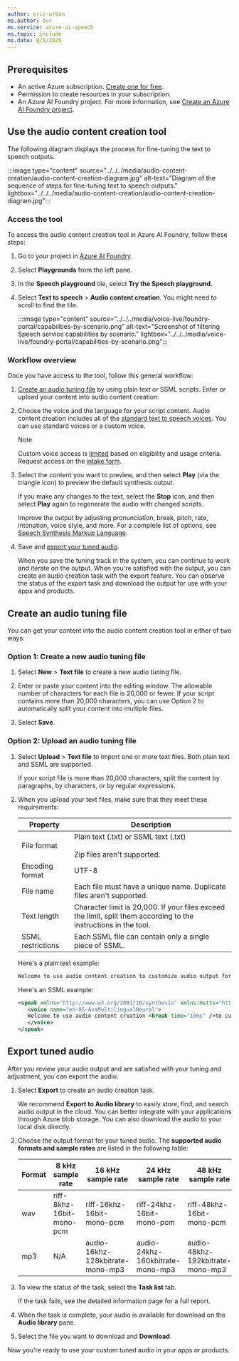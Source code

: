 ```yaml
---
author: eric-urban
ms.author: eur
ms.service: azure-ai-speech
ms.topic: include
ms.date: 8/5/2025
---
```


## Prerequisites

- An active Azure subscription. [Create one for free](https://azure.microsoft.com/free/ai-services).
- Permission to create resources in your subscription.
- An Azure AI Foundry project. For more information, see [Create an Azure AI Foundry project](/azure/ai-foundry/how-to/create-projects).

## Use the audio content creation tool

The following diagram displays the process for fine-tuning the text to speech outputs. 

:::image type="content" source="../../../media/audio-content-creation/audio-content-creation-diagram.jpg" alt-text="Diagram of the sequence of steps for fine-tuning text to speech outputs." lightbox="../../../media/audio-content-creation/audio-content-creation-diagram.jpg":::

### Access the tool

To access the audio content creation tool in Azure AI Foundry, follow these steps:

1. Go to your project in [Azure AI Foundry](https://ai.azure.com/?cid=learnDocs). 
1. Select **Playgrounds** from the left pane.
1. In the **Speech playground** tile, select **Try the Speech playground**.
1. Select **Text to speech** > **Audio content creation**. You might need to scroll to find the tile. 

   :::image type="content" source="../../../media/voice-live/foundry-portal/capabilities-by-scenario.png" alt-text="Screenshot of filtering Speech service capabilities by scenario." lightbox="../../../media/voice-live/foundry-portal/capabilities-by-scenario.png":::

### Workflow overview

Once you have access to the tool, follow this general workflow:

1. [Create an audio tuning file](#create-an-audio-tuning-file) by using plain text or SSML scripts. Enter or upload your content into audio content creation.
1. Choose the voice and the language for your script content. Audio content creation includes all of the [standard text to speech voices](../../../language-support.md?tabs=tts). You can use standard voices or a custom voice.

   > [!NOTE]
   > Custom voice access is [limited](/azure/ai-foundry/responsible-ai/speech-service/text-to-speech/limited-access) based on eligibility and usage criteria. Request access on the [intake form](https://aka.ms/customneural).

1. Select the content you want to preview, and then select **Play** (via the triangle icon) to preview the default synthesis output. 

   If you make any changes to the text, select the **Stop** icon, and then select **Play** again to regenerate the audio with changed scripts. 

   Improve the output by adjusting pronunciation, break, pitch, rate, intonation, voice style, and more. For a complete list of options, see [Speech Synthesis Markup Language](../../../speech-synthesis-markup.md). 

1. Save and [export your tuned audio](#export-tuned-audio). 

   When you save the tuning track in the system, you can continue to work and iterate on the output. When you're satisfied with the output, you can create an audio creation task with the export feature. You can observe the status of the export task and download the output for use with your apps and products.

## Create an audio tuning file

You can get your content into the audio content creation tool in either of two ways:

### Option 1: Create a new audio tuning file

1. Select **New** > **Text file** to create a new audio tuning file.

1. Enter or paste your content into the editing window. The allowable number of characters for each file is 20,000 or fewer. If your script contains more than 20,000 characters, you can use Option 2 to automatically split your content into multiple files.

1. Select **Save**.

### Option 2: Upload an audio tuning file

1. Select **Upload** > **Text file** to import one or more text files. Both plain text and SSML are supported. 

   If your script file is more than 20,000 characters, split the content by paragraphs, by characters, or by regular expressions.

1. When you upload your text files, make sure that they meet these requirements:

   | Property | Description |
   |----------|---------------|
   | File format | Plain text (.txt) or SSML text (.txt)<br/><br/>Zip files aren't supported. |
   | Encoding format | UTF-8 |
   | File name | Each file must have a unique name. Duplicate files aren't supported. |
   | Text length | Character limit is 20,000. If your files exceed the limit, split them according to the instructions in the tool. |
   | SSML restrictions | Each SSML file can contain only a single piece of SSML. |
      

   Here's a plain text example:

   ```txt
   Welcome to use audio content creation to customize audio output for your products.
   ```

   Here's an SSML example:

   ```xml
   <speak xmlns="http://www.w3.org/2001/10/synthesis" xmlns:mstts="http://www.w3.org/2001/mstts" version="1.0" xml:lang="en-US">
      <voice name="en-US-AvaMultilingualNeural">
      Welcome to use audio content creation <break time="10ms" />to customize audio output for your products.
      </voice>
   </speak>
   ```

## Export tuned audio

After you review your audio output and are satisfied with your tuning and adjustment, you can export the audio.

1. Select **Export** to create an audio creation task. 

   We recommend **Export to Audio library** to easily store, find, and search audio output in the cloud. You can better integrate with your applications through Azure blob storage. You can also download the audio to your local disk directly.
   
1. Choose the output format for your tuned audio. The **supported audio formats and sample rates** are listed in the following table:

    | Format | 8 kHz sample rate | 16 kHz sample rate | 24 kHz sample rate | 48 kHz sample rate |
    |--- |--- |--- |--- |--- |
    | wav | riff-8khz-16bit-mono-pcm | riff-16khz-16bit-mono-pcm | riff-24khz-16bit-mono-pcm |riff-48khz-16bit-mono-pcm |
    | mp3 | N/A | audio-16khz-128kbitrate-mono-mp3 | audio-24khz-160kbitrate-mono-mp3 |audio-48khz-192kbitrate-mono-mp3 |
    
1. To view the status of the task, select the **Task list** tab. 

   If the task fails, see the detailed information page for a full report.

1. When the task is complete, your audio is available for download on the **Audio library** pane.

1. Select the file you want to download and **Download**. 

Now you're ready to use your custom tuned audio in your apps or products.
   